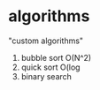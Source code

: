 # algorithms
"custom algorithms"
1) bubble sort O(N^2) 
2) quick sort O(log           
3) binary search       
                 
            
   
     
     
  
 
    
     
    
       
      
  
 
